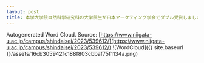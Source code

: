 ```yaml
---
layout: post
title: 本学大学院自然科学研究科の大学院生が日本マーケティング学会でダブル受賞しました
---
```

Autogenerated Word Cloud.
Source\: [https://www.niigata-u.ac.jp/campus/shindaisei/2023/539612/](https://www.niigata-u.ac.jp/campus/shindaisei/2023/539612/)
![WordCloud]({{ site.baseurl }}/assets/16cb3059421c188f803cbbaf75f1134a.png)